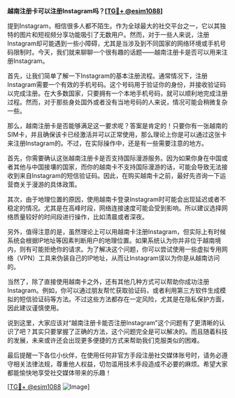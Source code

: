 **越南注册卡可以注册Instagram吗？[[TG💪+ @esim1088](https://t.me/s/esim1088)]**

提到Instagram，相信很多人都不陌生。作为全球最大的社交平台之一，它以其独特的图片和短视频分享功能吸引了无数用户。然而，对于一些人来说，注册Instagram却可能遇到一些小障碍，尤其是当涉及到不同国家的网络环境或手机号码限制时。今天，我们就来聊聊一个很有趣的话题——越南注册卡是否可以用来注册Instagram。

首先，让我们简单了解一下Instagram的基本注册流程。通常情况下，注册Instagram需要一个有效的手机号码。这个号码用于验证你的身份，并接收验证码以完成注册。在大多数国家，只要拥有一个本地手机号码，就可以顺利地完成注册过程。然而，对于那些身处国外或者没有当地号码的人来说，情况可能会稍微复杂一些。

那么，越南注册卡是否能够满足这一要求呢？答案是肯定的！只要你有一张越南的SIM卡，并且确保该卡已经激活并可以正常使用，那么理论上你是可以通过这张卡来注册Instagram的。不过，在实际操作中，还是有一些需要注意的地方。

首先，你需要确认这张越南注册卡是否支持国际漫游服务。因为如果你身在中国或者其他与中国接壤的国家，而你的越南卡不支持国际漫游的话，可能会导致无法接收到来自Instagram的短信验证码。因此，在购买越南卡之前，最好先咨询一下运营商关于漫游的具体政策。

其次，由于地理位置的原因，使用越南卡登录Instagram时可能会出现延迟或者不稳定的情况。尤其是在高峰时段，网络连接速度可能会受到影响。所以建议选择网络质量较好的时间段进行操作，比如清晨或者深夜。

另外，值得注意的是，虽然理论上可以用越南卡注册Instagram，但实际上有时候系统会根据IP地址等因素判断用户的地理位置。如果系统认为你并非位于越南境内，则有可能拒绝你的请求。为了解决这个问题，你可以尝试使用一些虚拟专用网络（VPN）工具来伪装自己的IP地址，从而让Instagram误以为你是从越南访问的。

当然了，除了直接使用越南卡之外，还有其他几种方式可以帮助你成功注册Instagram。例如，你可以通过朋友帮忙获取验证码，或者利用第三方软件生成模拟的短信验证码等方法。不过这些方法都存在一定风险，尤其是在隐私保护方面，因此建议谨慎使用。

说到这里，大家应该对“越南注册卡能否注册Instagram”这个问题有了更清晰的认识了吧？其实只要掌握了正确的方法，这个问题完全是可以解决的。而且随着科技的发展，未来或许还会出现更多便捷的方式来帮助我们克服类似的困难。

最后提醒一下各位小伙伴，在使用任何非官方手段注册社交媒体账号时，请务必遵守相关法律法规，尊重他人权益，切勿滥用技术手段造成不必要的麻烦。希望大家都能愉快地享受社交媒体带来的乐趣！

[[TG💪+ @esim1088](https://t.me/s/esim1088) ![Image](https://i.postimg.cc/4NQfJmqS/Snipaste-2025-05-13-00-14-12.png)]
